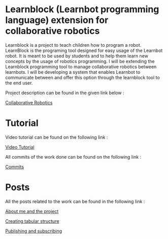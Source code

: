 # Learnblock (Learnbot programming language) extension for collaborative robotics

Learnblock is a project to teach children how to program a robot.
LearnBlock is the programing tool designed for easy usage of the Learnbot robot. It is
meant to be used by students and to help them learn new concepts by the usage of
robotics programming. I will be extending the Learnblock programming tool to manage
collaborative robotics between learnbots. I will be developing a system that enables
Learnbot to communicate between and offer this option through the learnblock tool to
the end user.

Project description can be found in the given link below :

[Collaborative Robotics](https://docs.google.com/presentation/d/1a3QFHv8E5_ZuZMISGI3LahT1cZGzS20W1kJGn-nLE_I/edit?usp=sharing)

# Tutorial
Video tutorial can be found on the following link :

[Video Tutorial](https://www.youtube.com/watch?v=dd_I7C5uZ2s)

All commits of the work done can be found on the following link : 

[Commits](https://github.com/coolprinshu123/learnbot/commits/collaborative-version3)

# Posts
All the posts related to the work can be found in the following link :

[About me and the project](https://github.com/robocomp/web/blob/master/gsoc/2018/prinshu_kumar/post1.md)

[Creating tabular structure](https://github.com/robocomp/web/blob/master/gsoc/2018/prinshu_kumar/post2.md)

[Publishing and subscribing](https://github.com/robocomp/web/blob/master/gsoc/2018/prinshu_kumar/post3.md)

